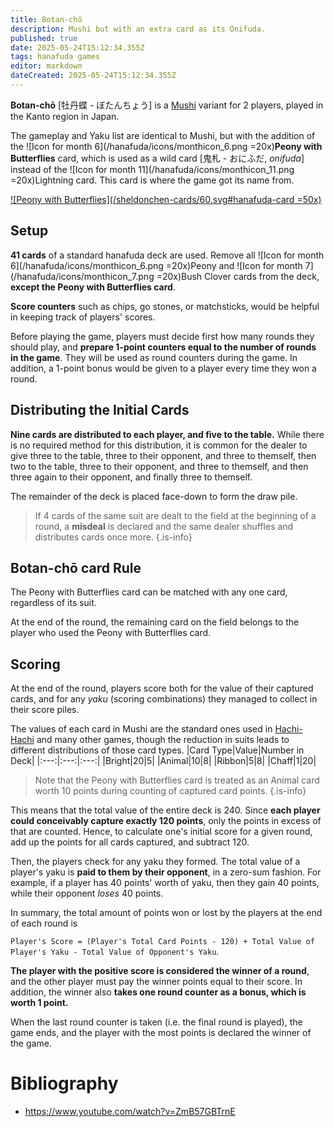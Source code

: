 ```yaml
---
title: Botan-chō
description: Mushi but with an extra card as its Onifuda.
published: true
date: 2025-05-24T15:12:34.355Z
tags: hanafuda games
editor: markdown
dateCreated: 2025-05-24T15:12:34.355Z
---
```


**Botan-chō** [牡丹蝶 - ぼたんちょう] is a [Mushi](/en/hanafuda/games/mushi) variant for 2 players, played in the Kanto region in Japan.

The gameplay and Yaku list are identical to Mushi, but with the addition of the ![Icon for month 6](/hanafuda/icons/monthicon_6.png =20x)**Peony with Butterflies** card, which is used as a wild card [鬼札 - おにふだ, *onifuda*] instead of the ![Icon for month 11](/hanafuda/icons/monthicon_11.png =20x)Lightning card. This card is where the game got its name from.

[![Peony with Butterflies](/sheldonchen-cards/60.svg#hanafuda-card =50x)](/en/hanafuda/suits/peony#butterflies)

## Setup
**41 cards** of a standard hanafuda deck are used. Remove all ![Icon for month 6](/hanafuda/icons/monthicon_6.png =20x)Peony and ![Icon for month 7](/hanafuda/icons/monthicon_7.png =20x)Bush Clover cards from the deck, **except the Peony with Butterflies card**.

**Score counters** such as chips, go stones, or matchsticks, would be helpful in keeping track of players' scores.

Before playing the game, players must decide first how many rounds they should play, and **prepare 1-point counters equal to the number of rounds in the game**. They will be used as round counters during the game. In addition, a 1-point bonus would be given to a player every time they won a round.

## Distributing the Initial Cards
**Nine cards are distributed to each player, and five to the table.** While there is no required method for this distribution, it is common for the dealer to give three to the table, three to their opponent, and three to themself, then two to the table, three to their opponent, and three to themself, and then three again to their opponent, and finally three to themself.

The remainder of the deck is placed face-down to form the draw pile.

>If 4 cards of the same suit are dealt to the field at the beginning of a round, a **misdeal** is declared and the same dealer shuffles and distributes cards once more.
{.is-info}

## Botan-chō card Rule
The Peony with Butterflies card can be matched with any one card, regardless of its suit.

At the end of the round, the remaining card on the field belongs to the player who used the Peony with Butterflies card.

## Scoring
At the end of the round, players score both for the value of their captured cards, and for any *yaku* (scoring combinations) they managed to collect in their score piles.

The values of each card in Mushi are the standard ones used in [Hachi-Hachi](/en/hanafuda/games/hachi-hachi) and many other games, though the reduction in suits leads to different distributions of those card types.
|Card Type|Value|Number in Deck|
|:---:|:---:|:---:|
|Bright|20|5|
|Animal|10|8|
|Ribbon|5|8|
|Chaff|1|20|

>Note that the Peony with Butterflies card is treated as an Animal card worth 10 points during counting of captured card points.
{.is-info}

This means that the total value of the entire deck is 240. Since **each player could conceivably capture exactly 120 points**, only the points in excess of that are counted. Hence, to calculate one's initial score for a given round, add up the points for all cards captured, and subtract 120.

Then, the players check for any yaku they formed. The total value of a player's yaku is **paid to them by their opponent**, in a zero-sum fashion. For example, if a player has 40 points' worth of yaku, then they gain 40 points, while their opponent *loses* 40 points.

In summary, the total amount of points won or lost by the players at the end of each round is

`Player's Score = (Player's Total Card Points - 120) + Total Value of Player's Yaku - Total Value of Opponent's Yaku`.

**The player with the positive score is considered the winner of a round**, and the other player must pay the winner points equal to their score. In addition, the winner also **takes one round counter as a bonus, which is worth 1 point.**

When the last round counter is taken (i.e. the final round is played), the game ends, and the player with the most points is declared the winner of the game.

# Bibliography
- https://www.youtube.com/watch?v=ZmB57GBTrnE